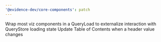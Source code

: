 ```yaml
---
'@evidence-dev/core-components': patch
---
```


Wrap most viz components in a QueryLoad to externalize interaction with QueryStore loading state
Update Table of Contents when a header value changes
